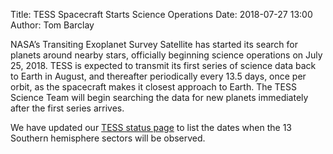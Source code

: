Title: TESS Spacecraft Starts Science Operations
Date: 2018-07-27 13:00
Author: Tom Barclay

NASA’s Transiting Exoplanet Survey Satellite has started its search for planets around nearby stars, officially beginning science operations on July 25, 2018. TESS is expected to transmit its first series of science data back to Earth in August, and thereafter periodically every 13.5 days, once per orbit, as the spacecraft makes it closest approach to Earth. The TESS Science Team will begin searching the data for new planets immediately after the first series arrives.

We have updated our [TESS status page](status.html) to list the dates when the 13 Southern hemisphere sectors will be observed.